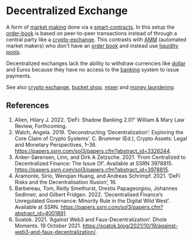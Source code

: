 # Decentralized Exchange
A form of [market making](market-maker.md) done via a [smart-contracts](smart-contracts.md). In this setup the [order-book](order-book.md) is based on peer-to-peer transactions instead of through a central party like a [crypto-exchange](crypto-exchange.md). This contrasts with [AMM](AMM.md) (automated market makers) who don't have an [order book](order-book.md) and instead use [liquidity pools](liquidity-pool.md).

Decentralized exchanges lack the ability to withdraw currencies like [dollar](dollar.md) and Euros because they have no access to the [banking](bank.md) system to issue payments.

See also [crypto exchange](crypto-exchange.md), [bucket shop](bucket-shop.md), [mixer](mixer.md) and [money laundering](money-laundering.md).

## References
1. Allen, Hilary J. 2022. ‘DeFi: Shadow Banking 2.0?’ William & Mary Law Review, Forthcoming.
1. Walch, Angela. 2019. ‘Deconstructing ‘Decentralization’: Exploring the Core Claim of Crypto Systems’. C. Brummer (Ed.), Crypto Assets: Legal and Monetary Perspectives, 1–36. https://papers.ssrn.com/sol3/papers.cfm?abstract_id=3326244.
1. Anker-Sørensen, Linn, and Dirk A Zetzsche. 2021. ‘From Centralized to Decentralized Finance: The Issue Of’. Available at SSRN 3978815. https://papers.ssrn.com/sol3/papers.cfm?abstract_id=3978815.
1. Aramonte, Sirio, Wenqian Huang, and Andreas Schrimpf. 2021. ‘DeFi Risks and the Decentralisation Illusion’, 16.
1. Barbereau, Tom, Reilly Smethurst, Orestis Papageorgiou, Johannes Sedlmeir, and Gilbert Fridgen. 2022. ‘Decentralised Finance’s Unregulated Governance: Minority Rule in the Digital Wild West’. Available at SSRN. https://papers.ssrn.com/sol3/papers.cfm?abstract_id=4001891.
1. Soatok. 2021. ‘Against Web3 and Faux-Decentralization’. Dhole Moments. 19 October 2021. https://soatok.blog/2021/10/19/against-web3-and-faux-decentralization/.